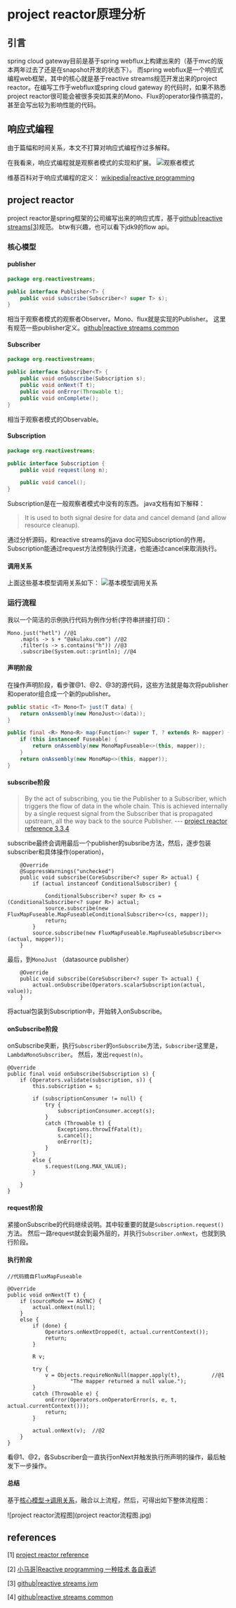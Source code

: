# project reactor原理分析

## 引言

spring cloud gateway目前是基于spring webflux上构建出来的（基于mvc的版本两年过去了还是在snapshot开发的状态下）。
而spring webflux是一个响应式编程web框架，其中的核心就是基于reactive streams规范开发出来的project reactor。在编写工作于webflux或spring cloud gateway
的代码时，如果不熟悉project reactor很可能会被很多突如其来的Mono、Flux的operator操作搞混的，甚至会写出较为影响性能的代码。

## 响应式编程

由于篇幅和时间关系，本文不打算对响应式编程作过多解释。

在我看来，响应式编程就是观察者模式的实现和扩展。
![观察者模式](1024px-Observer.svg.png)

维基百科对于响应式编程的定义：
[wikipedia|reactive programming](https://zh.wikipedia.org/wiki/%E5%93%8D%E5%BA%94%E5%BC%8F%E7%BC%96%E7%A8%8B)

## project reactor

project reactor是spring框架的公司编写出来的响应式库，基于[github|reactive streams[3]][link:3]规范。
btw有兴趣，也可以看下jdk9的flow api。

### 核心模型

#### publisher

````java
package org.reactivestreams;

public interface Publisher<T> {
    public void subscribe(Subscriber<? super T> s);
}
````

相当于观察者模式的观察者Observer。Mono、flux就是实现的Publisher。
这里有规范一些publisher定义。[github|reactive streams common][link:4]

#### Subscriber 

```java
package org.reactivestreams;

public interface Subscriber<T> {
    public void onSubscribe(Subscription s);
    public void onNext(T t);
    public void onError(Throwable t);
    public void onComplete();
}
```

相当于观察者模式的Observable。

#### Subscription 

```java
package org.reactivestreams;

public interface Subscription {
    public void request(long n);

    public void cancel();
}
```

Subscription是在一般观察者模式中没有的东西。
java文档有如下解释：
> It is used to both signal desire for data and cancel demand (and allow resource cleanup).

通过分析源码，和reactive streams的java doc可知Subscription的作用，Subscription能通过request方法控制执行流速，也能通过cancel来取消执行。

#### 调用关系

上面这些基本模型调用关系如下：
![基本模型调用关系](基本模型调用关系.png)

### 运行流程

我以一个简洁的示例执行代码为例作分析(字符串拼接打印)：
```
Mono.just("hetl") //@1
    .map(s -> s + "@akulaku.com") //@2
    .filter(s -> s.contains("h")) //@3
    .subscribe(System.out::println); //@4
```

#### 声明阶段

在操作声明阶段，看步骤@1、@2、@3的源代码，这些方法就是每次将publisher和operator组合成一个新的publisher。

```java
public static <T> Mono<T> just(T data) {
    return onAssembly(new MonoJust<>(data));
}
```

```java
public final <R> Mono<R> map(Function<? super T, ? extends R> mapper) {
    if (this instanceof Fuseable) {
        return onAssembly(new MonoMapFuseable<>(this, mapper));
    }
    return onAssembly(new MonoMap<>(this, mapper));
}
```

#### subscribe阶段

> By the act of subscribing, you tie the Publisher to a Subscriber, which triggers the flow of data in the whole chain. This is achieved internally by a single request signal from the Subscriber that is propagated upstream, all the way back to the source Publisher.
> --- [project reactor reference 3.3.4](https://projectreactor.io/docs/core/release/reference/#reactive.subscribe)


subscribe最终会调用最后一个publisher的subsribe方法，然后，逐步包装subscriber和具体操作(operation)，
```
	@Override
	@SuppressWarnings("unchecked")
	public void subscribe(CoreSubscriber<? super R> actual) {
		if (actual instanceof ConditionalSubscriber) {
			
			ConditionalSubscriber<? super R> cs = (ConditionalSubscriber<? super R>) actual;
			source.subscribe(new FluxMapFuseable.MapFuseableConditionalSubscriber<>(cs, mapper));
			return;
		}
		source.subscribe(new FluxMapFuseable.MapFuseableSubscriber<>(actual, mapper));
	}
```


最后，到`MonoJust` （datasource publisher）
```
	@Override
	public void subscribe(CoreSubscriber<? super T> actual) {
		actual.onSubscribe(Operators.scalarSubscription(actual, value));
	}
```
将actual包装到Subscription中，开始转入onSubscribe。


#### onSubscribe阶段

onSubscribe夹断，执行`Subscriber`的`onSubscribe`方法，`Subscriber`这里是，`LambdaMonoSubscriber`。
然后，发出`request(n)`。

```
@Override
public final void onSubscribe(Subscription s) {
    if (Operators.validate(subscription, s)) {
        this.subscription = s;

        if (subscriptionConsumer != null) {
            try {
                subscriptionConsumer.accept(s);
            }
            catch (Throwable t) {
                Exceptions.throwIfFatal(t);
                s.cancel();
                onError(t);
            }
        }
        else {
            s.request(Long.MAX_VALUE);
        }

    }
}
```

#### request阶段

紧接onSubscribe的代码继续说明。其中较重要的就是`Subscription.request()`方法。
然后一路request就会到最外层的，并执行`Subscriber.onNext`，也就到执行阶段。

#### 执行阶段

```
//代码摘自FluxMapFuseable

@Override
public void onNext(T t) {
    if (sourceMode == ASYNC) {
        actual.onNext(null);
    }
    else {
        if (done) {
            Operators.onNextDropped(t, actual.currentContext());
            return;
        }

        R v;

        try {
            v = Objects.requireNonNull(mapper.apply(t),          //@1
                    "The mapper returned a null value.");
        }
        catch (Throwable e) {
            onError(Operators.onOperatorError(s, e, t, actual.currentContext()));
            return;
        }

        actual.onNext(v);  //@2
    }
}
```
看@1、@2，各Subscriber会一直执行onNext并触发执行所声明的操作，最后触发下一步操作。

#### 总结

基于[核心模型->调用关系](#调用关系)，融合以上流程，然后，可得出如下整体流程图：


![project reactor流程图](project reactor流程图.jpg)





## references

[1] [project reactor reference][link:1]

[2] [小马哥|Reactive programming 一种技术 各自表述](https://mercyblitz.github.io/2018/07/25/Reactive-Programming-%E4%B8%80%E7%A7%8D%E6%8A%80%E6%9C%AF-%E5%90%84%E8%87%AA%E8%A1%A8%E8%BF%B0/)

[3] [github|reactive streams jvm][link:3]

[4] [github|reactive streams common][link:4]

[link:1]: https://projectreactor.io/docs/core/release/reference/docs/index.html
[link:3]: https://github.com/reactive-streams/reactive-streams-jvm/
[link:4]: https://github.com/reactor/reactive-streams-commons





